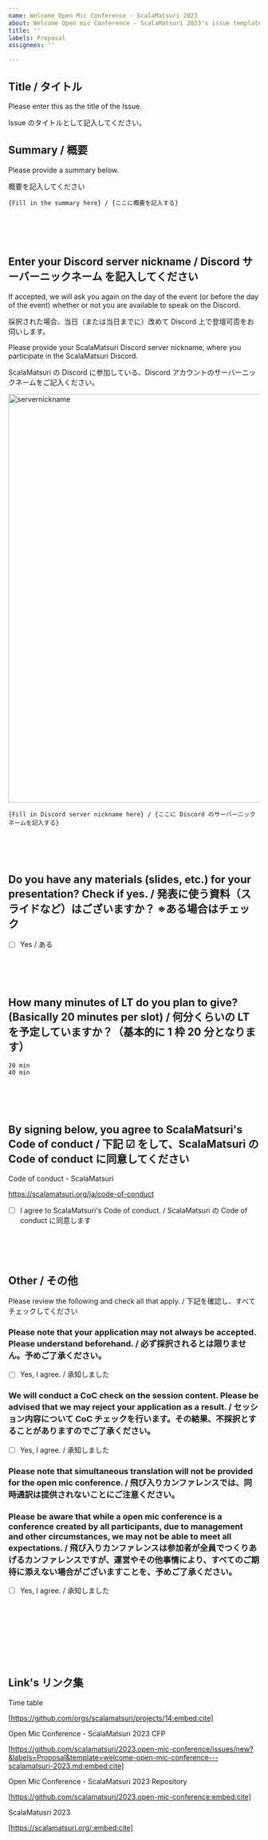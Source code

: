 ```yaml
---
name: Welcome Open Mic Conference - ScalaMatsuri 2023
about: Welcome Open mic Conference - ScalaMatsuri 2023's issue templates
title: ''
labels: Proposal
assignees: ''

---
```


## Title / タイトル

Please enter this as the title of the Issue.

Issue のタイトルとして記入してください。

## Summary / 概要

Please provide a summary below.

概要を記入してください

```
{Fill in the summary here} / {ここに概要を記入する}
```

<br><br><br>

## Enter your Discord server nickname / Discord サーバーニックネーム を記入してください

If accepted, we will ask you again on the day of the event (or before the day of the event) whether or not you are available to speak on the Discord.

採択された場合、当日（または当日までに）改めて Discord 上で登壇可否をお伺いします。

Please provide your ScalaMatsuri Discord server nickname, where you participate in the ScalaMatsuri Discord.

ScalaMatsuri の Discord に参加している、Discord アカウントのサーバーニックネームをご記入ください。

<img width="820" alt="servernickname" src="https://user-images.githubusercontent.com/4135267/224581744-e072f97f-e807-4664-8e53-0786a94dbc9a.png">

```
{Fill in Discord server nickname here} / {ここに Discord のサーバーニックネームを記入する}
```

<br><br><br>

## Do you have any materials (slides, etc.) for your presentation? Check if yes. / 発表に使う資料（スライドなど）はございますか？ ※ある場合はチェック

- [ ] Yes / ある

<br><br><br>

## How many minutes of LT do you plan to give? (Basically 20 minutes per slot) / 何分くらいの LT を予定していますか？（基本的に 1 枠 20 分となります）

```
20 min
40 min
```

<br><br><br>

## By signing below, you agree to ScalaMatsuri's Code of conduct / 下記 ☑ をして、ScalaMatsuri の Code of conduct に同意してください

Code of conduct - ScalaMatsuri

https://scalamatsuri.org/ja/code-of-conduct

- [ ] I agree to ScalaMatsuri's Code of conduct. / ScalaMatsuri の Code of conduct に同意します

<br><br><br>

## Other / その他

Please review the following and check all that apply. / 下記を確認し、すべてチェックしてください

### Please note that your application may not always be accepted. Please understand beforehand. / 必ず採択されるとは限りません。予めご了承ください。

- [ ] Yes, I agree. / 承知しました

### We will conduct a CoC check on the session content. Please be advised that we may reject your application as a result. / セッション内容について CoC チェックを行います。その結果、不採択とすることがありますのでご了承ください。

- [ ] Yes, I agree. / 承知しました

### Please note that simultaneous translation will not be provided for the open mic conference. / 飛び入りカンファレンスでは、同時通訳は提供されないことにご注意ください。

### Please be aware that while a open mic conference is a conference created by all participants, due to management and other circumstances, we may not be able to meet all expectations. / 飛び入りカンファレンスは参加者が全員でつくりあげるカンファレンスですが、運営やその他事情により、すべてのご期待に添えない場合がございますことを、予めご了承ください。

- [ ] Yes, I agree. / 承知しました

<br><br><br>

<br><br><br>

## Link's リンク集

Time table

[https://github.com/orgs/scalamatsuri/projects/14:embed:cite]

Open Mic Conference - ScalaMatsuri 2023 CFP

[https://github.com/scalamatsuri/2023.open-mic-conference/issues/new?&labels=Proposal&template=welcome-open-mic-conference---scalamatsuri-2023.md:embed:cite]

Open Mic Conference - ScalaMatsuri 2023 Repository

[https://github.com/scalamatsuri/2023.open-mic-conference:embed:cite]

ScalaMatusri 2023

[https://scalamatsuri.org/:embed:cite]

